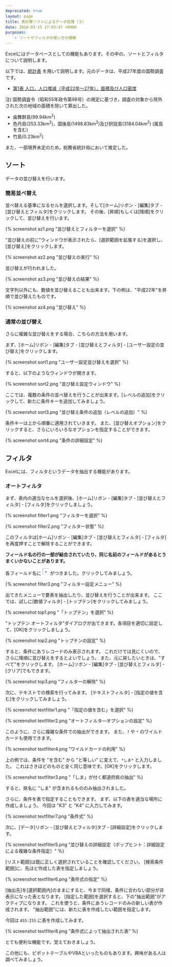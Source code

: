 ```yaml
---
deprecated: true
layout: page
title: 表計算ソフトによるデータ処理（３）
date: 2016-03-15 17:03:47 +0900
purposes:
    - ソートやフィルタの使い方の理解
---
```



Excelにはデータベースとしての機能もあります。その中の、ソートとフィルタについて説明します。

以下では、[統計表](./population.xlsx) を用いて説明します。元のデータは、平成27年度の国勢調査です。

-   [第1表 人口，人口増減（平成22年〜27年），面積及び人口密度](http://www.e-stat.go.jp/SG1/estat/GL08020103.do?_csvDownload_&fileId=000007591144&releaseCount=2)

<div class="panel panel-default">
<div class="panel-body">
注) 国勢調査令（昭和55年政令第98号）の規定に基づき，調査の対象から除外された次の地域の面積を除いて算出した。
<ul>
<li>歯舞群島(99.94km<sup>2</sup>)</li>
<li>色丹島(253.33km<sup>2</sup>)，国後島(1498.83km<sup>2</sup>)及び択捉島(3184.04km<sup>2</sup>) (属島を含む)</li>
<li>竹島(0.23km<sup>2</sup>)</li>
</ul>
また、一部境界未定のため，総務省統計局において推定した。
</div>
</div>


ソート
------

データの並び替えを行います。

### 簡易並べ替え

並べ替える基準になるセルを選択します。そして[ホーム]リボン - [編集]タブ - [並び替えとフィルタ]をクリックします。
その後、[昇順]もしくは[降順]をクリックして、並び替えを行います。

{% screenshot az1.png "並び替えとフィルターを選択" %}

"並び替えの前に"ウィンドウが表示されたら、[選択範囲を拡張する]を選択し、[並び替え]をクリックします。

{% screenshot az2.png "並び替えの実行" %}

並び替えが行われました。

{% screenshot az3.png "並び替えの結果" %}

文字列以外にも、数値を並び替えることも出来ます。下の例は、"平成22年"を昇順で並び替えたものです。

{% screenshot az4.png "並び替え" %}

### 通常の並び替え

さらに複雑な並び替えをする場合、こちらの方法を用います。

まず、[ホーム]リボン - [編集]タブ - [並び替えとフィルタ] - [ユーザー設定の並び替え]をクリックします。

{% screenshot sort1.png "ユーザー設定並び替えを選択" %}

すると、以下のようなウィンドウが開きます。

{% screenshot sort2.png "並び替え設定ウィンドウ" %}

ここでは、複数の条件の並べ替えを行うことが出来ます。[レベルの追加]をクリックして、新たに条件キーを追加してみましょう。

{% screenshot sort3.png "並び替え条件の追加（レベルの追加）" %}

条件キーは上から順番に適用されていきます。
また、[並び替えオプション]をクリックすると、さらにいろいろなオプションを指定することができます。

{% screenshot sort4.png "条件の詳細設定" %}


フィルタ
--------

Excelには、フィルタというデータを抽出する機能があります。

### オートフィルタ

まず、表内の適当なセルを選択後、[ホーム]リボン - [編集]タブ - [並び替えとフィルタ] - [フィルタ]をクリックしましょう。

{% screenshot filter1.png "フィルターを選択" %}

{% screenshot filter2.png "フィルター状態" %}

このフィルタは[ホーム]リボン - [編集]タブ - [並び替えとフィルタ] - [フィルタ]を再度押すことで解除することができます。

**フィールド名の行の一部が結合されていたり、同じ名前のフィールドがあるとうまくいかないことがあります。**

各フィールド名に ![](pic/filter.png) がつきました。クリックしてみましょう。

{% screenshot filter3.png "フィルター設定メニュー" %}

出てきたメニューで要素を抽出したり、並び替えを行うことが出来ます。
ここでは、試しに[数値フィルタ] - [トップテン]をクリックしてみましょう。

{% screenshot top1.png "「トップテン」を選択" %}

"トップテン オートフィルタ"ダイアログが出てきます。各項目を適切に設定して、[OK]をクリックしましょう。

{% screenshot top2.png "トップテンの設定" %}

すると、条件にあうレコードのみ表示されます。
これだけでは見にくいので、さらに降順に並び替えをするとよいでしょう。
また、元に戻したいときは、"すべて"をクリックします。
[ホーム]リボン - [編集]タブ - [並び替えとフィルタ] - [クリア]でもできます。

{% screenshot top3.png "フィルターの解除" %}

次に、テキストでの検索を行ってみます。
[テキストフィルタ] - [指定の値を含む]をクリックしてみましょう。

{% screenshot textfilter1.png "「指定の値を含む」を選択" %}

{% screenshot textfilter2.png "オートフィルタ―オプションの設定" %}

このように、さらに複雑な条件での抽出ができます。
また、`?` や `*` のワイルドカードも使用できます。

{% screenshot textfilter4.png "ワイルドカードの利用" %}

上の例では、条件を "を含む" から "と等しい" に変えて、`*しま*` と入力しました。
これはさきほどのものと全く同じ意味です。[OK]をクリックします。

{% screenshot textfilter3.png "「しま」が付く都道府県の抽出" %}

すると、県名に "しま" が含まれるもののみ抽出されました。

さらに、条件を表で指定することもできます。
まず、以下の表を適当な場所に作成しましょう。
今回は "K3" と "K4" に入力してみます。

{% screenshot textfilter7.png "条件式" %}

次に、[データ]リボン - [並び替えとフィルタ]タブ - [詳細設定]をクリックします。

{% screenshot textfilter5.png "並び替えの詳細設定（ポップヒント：詳細設定による複雑な条件指定）" %}

[リスト範囲]は既に正しく選択されていることを確認してください。
[検索条件範囲]に、先ほど作成した表を指定しましょう。

{% screenshot textfilter6.png "条件式の指定" %}

[抽出先]を[選択範囲内]のままにすると、今まで同様、条件に合わない部分が非表示になった表となります。
[指定した範囲]を選択すると、下の"抽出範囲"がアクティブになります。
これを使うと、条件にあうレコードのみの新しい表が作成されます。
"抽出範囲"には、新たに表を作成したい範囲を指定します。

今回は `A55:I55` に表を作成してみます。

{% screenshot textfilter8.png "条件式によって抽出された表" %}

とても便利な機能です。覚えておきましょう。

この他にも、ピボットテーブルやVBAといったものもあります。興味がある人は調べてみましょう。

